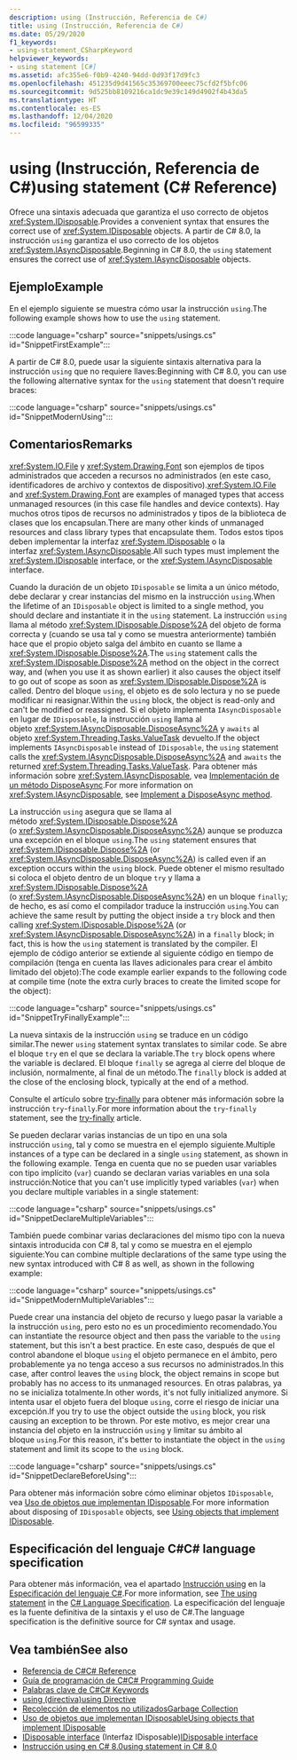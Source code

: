 ```yaml
---
description: using (Instrucción, Referencia de C#)
title: using (Instrucción, Referencia de C#)
ms.date: 05/29/2020
f1_keywords:
- using-statement_CSharpKeyword
helpviewer_keywords:
- using statement [C#]
ms.assetid: afc355e6-f0b9-4240-94dd-0d93f17d9fc3
ms.openlocfilehash: 451235d9d41565c35369700eeec75cfd2f5bfc06
ms.sourcegitcommit: 9d525bb8109216ca1dc9e39c149d4902f4b43da5
ms.translationtype: HT
ms.contentlocale: es-ES
ms.lasthandoff: 12/04/2020
ms.locfileid: "96599335"
---
```

# <a name="using-statement-c-reference"></a><span data-ttu-id="40124-103">using (Instrucción, Referencia de C#)</span><span class="sxs-lookup"><span data-stu-id="40124-103">using statement (C# Reference)</span></span>

<span data-ttu-id="40124-104">Ofrece una sintaxis adecuada que garantiza el uso correcto de objetos <xref:System.IDisposable>.</span><span class="sxs-lookup"><span data-stu-id="40124-104">Provides a convenient syntax that ensures the correct use of <xref:System.IDisposable> objects.</span></span> <span data-ttu-id="40124-105">A partir de C# 8.0, la instrucción `using` garantiza el uso correcto de los objetos <xref:System.IAsyncDisposable>.</span><span class="sxs-lookup"><span data-stu-id="40124-105">Beginning in C# 8.0, the `using` statement ensures the correct use of <xref:System.IAsyncDisposable> objects.</span></span>

## <a name="example"></a><span data-ttu-id="40124-106">Ejemplo</span><span class="sxs-lookup"><span data-stu-id="40124-106">Example</span></span>

<span data-ttu-id="40124-107">En el ejemplo siguiente se muestra cómo usar la instrucción `using`.</span><span class="sxs-lookup"><span data-stu-id="40124-107">The following example shows how to use the `using` statement.</span></span>

:::code language="csharp" source="snippets/usings.cs" id="SnippetFirstExample":::

<span data-ttu-id="40124-108">A partir de C# 8.0, puede usar la siguiente sintaxis alternativa para la instrucción `using` que no requiere llaves:</span><span class="sxs-lookup"><span data-stu-id="40124-108">Beginning with C# 8.0, you can use the following alternative syntax for the `using` statement that doesn't require braces:</span></span>

:::code language="csharp" source="snippets/usings.cs" id="SnippetModernUsing":::

## <a name="remarks"></a><span data-ttu-id="40124-109">Comentarios</span><span class="sxs-lookup"><span data-stu-id="40124-109">Remarks</span></span>

<span data-ttu-id="40124-110"><xref:System.IO.File> y <xref:System.Drawing.Font> son ejemplos de tipos administrados que acceden a recursos no administrados (en este caso, identificadores de archivo y contextos de dispositivo).</span><span class="sxs-lookup"><span data-stu-id="40124-110"><xref:System.IO.File> and <xref:System.Drawing.Font> are examples of managed types that access unmanaged resources (in this case file handles and device contexts).</span></span> <span data-ttu-id="40124-111">Hay muchos otros tipos de recursos no administrados y tipos de la biblioteca de clases que los encapsulan.</span><span class="sxs-lookup"><span data-stu-id="40124-111">There are many other kinds of unmanaged resources and class library types that encapsulate them.</span></span> <span data-ttu-id="40124-112">Todos estos tipos deben implementar la interfaz <xref:System.IDisposable> o la interfaz <xref:System.IAsyncDisposable>.</span><span class="sxs-lookup"><span data-stu-id="40124-112">All such types must implement the <xref:System.IDisposable> interface, or the <xref:System.IAsyncDisposable> interface.</span></span>

<span data-ttu-id="40124-113">Cuando la duración de un objeto `IDisposable` se limita a un único método, debe declarar y crear instancias del mismo en la instrucción `using`.</span><span class="sxs-lookup"><span data-stu-id="40124-113">When the lifetime of an `IDisposable` object is limited to a single method, you should declare and instantiate it in the `using` statement.</span></span> <span data-ttu-id="40124-114">La instrucción `using` llama al método <xref:System.IDisposable.Dispose%2A> del objeto de forma correcta y (cuando se usa tal y como se muestra anteriormente) también hace que el propio objeto salga del ámbito en cuanto se llame a <xref:System.IDisposable.Dispose%2A>.</span><span class="sxs-lookup"><span data-stu-id="40124-114">The `using` statement calls the <xref:System.IDisposable.Dispose%2A> method on the object in the correct way, and (when you use it as shown earlier) it also causes the object itself to go out of scope as soon as <xref:System.IDisposable.Dispose%2A> is called.</span></span> <span data-ttu-id="40124-115">Dentro del bloque `using`, el objeto es de solo lectura y no se puede modificar ni reasignar.</span><span class="sxs-lookup"><span data-stu-id="40124-115">Within the `using` block, the object is read-only and can't be modified or reassigned.</span></span> <span data-ttu-id="40124-116">Si el objeto implementa `IAsyncDisposable` en lugar de `IDisposable`, la instrucción `using` llama al objeto <xref:System.IAsyncDisposable.DisposeAsync%2A> y `awaits` al objeto <xref:System.Threading.Tasks.ValueTask> devuelto.</span><span class="sxs-lookup"><span data-stu-id="40124-116">If the object implements `IAsyncDisposable` instead of `IDisposable`, the `using` statement calls the <xref:System.IAsyncDisposable.DisposeAsync%2A> and `awaits` the returned <xref:System.Threading.Tasks.ValueTask>.</span></span> <span data-ttu-id="40124-117">Para obtener más información sobre <xref:System.IAsyncDisposable>, vea [Implementación de un método DisposeAsync](../../../standard/garbage-collection/implementing-disposeasync.md).</span><span class="sxs-lookup"><span data-stu-id="40124-117">For more information on <xref:System.IAsyncDisposable>, see [Implement a DisposeAsync method](../../../standard/garbage-collection/implementing-disposeasync.md).</span></span>

<span data-ttu-id="40124-118">La instrucción `using` asegura que se llama al método <xref:System.IDisposable.Dispose%2A> (o <xref:System.IAsyncDisposable.DisposeAsync%2A>) aunque se produzca una excepción en el bloque `using`.</span><span class="sxs-lookup"><span data-stu-id="40124-118">The `using` statement ensures that <xref:System.IDisposable.Dispose%2A> (or <xref:System.IAsyncDisposable.DisposeAsync%2A>) is called even if an exception occurs within the `using` block.</span></span> <span data-ttu-id="40124-119">Puede obtener el mismo resultado si coloca el objeto dentro de un bloque `try` y llama a <xref:System.IDisposable.Dispose%2A> (o <xref:System.IAsyncDisposable.DisposeAsync%2A>) en un bloque `finally`; de hecho, es así como el compilador traduce la instrucción `using`.</span><span class="sxs-lookup"><span data-stu-id="40124-119">You can achieve the same result by putting the object inside a `try` block and then calling <xref:System.IDisposable.Dispose%2A> (or <xref:System.IAsyncDisposable.DisposeAsync%2A>) in a `finally` block; in fact, this is how the `using` statement is translated by the compiler.</span></span> <span data-ttu-id="40124-120">El ejemplo de código anterior se extiende al siguiente código en tiempo de compilación (tenga en cuenta las llaves adicionales para crear el ámbito limitado del objeto):</span><span class="sxs-lookup"><span data-stu-id="40124-120">The code example earlier expands to the following code at compile time (note the extra curly braces to create the limited scope for the object):</span></span>

:::code language="csharp" source="snippets/usings.cs" id="SnippetTryFinallyExample":::

<span data-ttu-id="40124-121">La nueva sintaxis de la instrucción `using` se traduce en un código similar.</span><span class="sxs-lookup"><span data-stu-id="40124-121">The newer `using` statement syntax translates to similar code.</span></span> <span data-ttu-id="40124-122">Se abre el bloque `try` en el que se declara la variable.</span><span class="sxs-lookup"><span data-stu-id="40124-122">The `try` block opens where the variable is declared.</span></span> <span data-ttu-id="40124-123">El bloque `finally` se agrega al cierre del bloque de inclusión, normalmente, al final de un método.</span><span class="sxs-lookup"><span data-stu-id="40124-123">The `finally` block is added at the close of the enclosing block, typically at the end of a method.</span></span>

<span data-ttu-id="40124-124">Consulte el artículo sobre [try-finally](try-finally.md) para obtener más información sobre la instrucción `try`-`finally`.</span><span class="sxs-lookup"><span data-stu-id="40124-124">For more information about the `try`-`finally` statement, see the [try-finally](try-finally.md) article.</span></span>

<span data-ttu-id="40124-125">Se pueden declarar varias instancias de un tipo en una sola instrucción `using`, tal y como se muestra en el ejemplo siguiente.</span><span class="sxs-lookup"><span data-stu-id="40124-125">Multiple instances of a type can be declared in a single `using` statement, as shown in the following example.</span></span> <span data-ttu-id="40124-126">Tenga en cuenta que no se pueden usar variables con tipo implícito (`var`) cuando se declaran varias variables en una sola instrucción:</span><span class="sxs-lookup"><span data-stu-id="40124-126">Notice that you can't use implicitly typed variables (`var`) when you declare multiple variables in a single statement:</span></span>

:::code language="csharp" source="snippets/usings.cs" id="SnippetDeclareMultipleVariables":::

<span data-ttu-id="40124-127">También puede combinar varias declaraciones del mismo tipo con la nueva sintaxis introducida con C# 8, tal y como se muestra en el ejemplo siguiente:</span><span class="sxs-lookup"><span data-stu-id="40124-127">You can combine multiple declarations of the same type using the new syntax introduced with C# 8 as well, as shown in the following example:</span></span>

:::code language="csharp" source="snippets/usings.cs" id="SnippetModernMultipleVariables":::

<span data-ttu-id="40124-128">Puede crear una instancia del objeto de recurso y luego pasar la variable a la instrucción `using`, pero esto no es un procedimiento recomendado.</span><span class="sxs-lookup"><span data-stu-id="40124-128">You can instantiate the resource object and then pass the variable to the `using` statement, but this isn't a best practice.</span></span> <span data-ttu-id="40124-129">En este caso, después de que el control abandone el bloque `using` el objeto permanece en el ámbito, pero probablemente ya no tenga acceso a sus recursos no administrados.</span><span class="sxs-lookup"><span data-stu-id="40124-129">In this case, after control leaves the `using` block, the object remains in scope but probably has no access to its unmanaged resources.</span></span> <span data-ttu-id="40124-130">En otras palabras, ya no se inicializa totalmente.</span><span class="sxs-lookup"><span data-stu-id="40124-130">In other words, it's not fully initialized anymore.</span></span> <span data-ttu-id="40124-131">Si intenta usar el objeto fuera del bloque `using`, corre el riesgo de iniciar una excepción.</span><span class="sxs-lookup"><span data-stu-id="40124-131">If you try to use the object outside the `using` block, you risk causing an exception to be thrown.</span></span> <span data-ttu-id="40124-132">Por este motivo, es mejor crear una instancia del objeto en la instrucción `using` y limitar su ámbito al bloque `using`.</span><span class="sxs-lookup"><span data-stu-id="40124-132">For this reason, it's better to instantiate the object in the `using` statement and limit its scope to the `using` block.</span></span>

:::code language="csharp" source="snippets/usings.cs" id="SnippetDeclareBeforeUsing":::

<span data-ttu-id="40124-133">Para obtener más información sobre cómo eliminar objetos `IDisposable`, vea [Uso de objetos que implementan IDisposable](../../../standard/garbage-collection/using-objects.md).</span><span class="sxs-lookup"><span data-stu-id="40124-133">For more information about disposing of `IDisposable` objects, see [Using objects that implement IDisposable](../../../standard/garbage-collection/using-objects.md).</span></span>

## <a name="c-language-specification"></a><span data-ttu-id="40124-134">Especificación del lenguaje C#</span><span class="sxs-lookup"><span data-stu-id="40124-134">C# language specification</span></span>

<span data-ttu-id="40124-135">Para obtener más información, vea el apartado [Instrucción using](~/_csharplang/spec/statements.md#the-using-statement) en la [Especificación del lenguaje C#](/dotnet/csharp/language-reference/language-specification/introduction).</span><span class="sxs-lookup"><span data-stu-id="40124-135">For more information, see [The using statement](~/_csharplang/spec/statements.md#the-using-statement) in the [C# Language Specification](/dotnet/csharp/language-reference/language-specification/introduction).</span></span> <span data-ttu-id="40124-136">La especificación del lenguaje es la fuente definitiva de la sintaxis y el uso de C#.</span><span class="sxs-lookup"><span data-stu-id="40124-136">The language specification is the definitive source for C# syntax and usage.</span></span>

## <a name="see-also"></a><span data-ttu-id="40124-137">Vea también</span><span class="sxs-lookup"><span data-stu-id="40124-137">See also</span></span>

- [<span data-ttu-id="40124-138">Referencia de C#</span><span class="sxs-lookup"><span data-stu-id="40124-138">C# Reference</span></span>](../index.md)
- [<span data-ttu-id="40124-139">Guía de programación de C#</span><span class="sxs-lookup"><span data-stu-id="40124-139">C# Programming Guide</span></span>](../../programming-guide/index.md)
- [<span data-ttu-id="40124-140">Palabras clave de C#</span><span class="sxs-lookup"><span data-stu-id="40124-140">C# Keywords</span></span>](index.md)
- [<span data-ttu-id="40124-141">using (directiva)</span><span class="sxs-lookup"><span data-stu-id="40124-141">using Directive</span></span>](using-directive.md)
- [<span data-ttu-id="40124-142">Recolección de elementos no utilizados</span><span class="sxs-lookup"><span data-stu-id="40124-142">Garbage Collection</span></span>](../../../standard/garbage-collection/index.md)
- [<span data-ttu-id="40124-143">Uso de objetos que implementan IDisposable</span><span class="sxs-lookup"><span data-stu-id="40124-143">Using objects that implement IDisposable</span></span>](../../../standard/garbage-collection/using-objects.md)
- <span data-ttu-id="40124-144">[IDisposable interface](xref:System.IDisposable) (Interfaz IDisposable)</span><span class="sxs-lookup"><span data-stu-id="40124-144">[IDisposable interface](xref:System.IDisposable)</span></span>
- [<span data-ttu-id="40124-145">Instrucción using en C# 8.0</span><span class="sxs-lookup"><span data-stu-id="40124-145">using statement in C# 8.0</span></span>](~/_csharplang/proposals/csharp-8.0/using.md)
